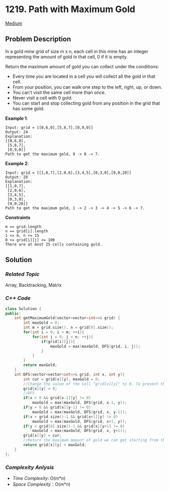# 1219. Path with Maximum Gold
[Medium](https://leetcode.com/problems/path-with-maximum-gold/description/)

## Problem Description

In a gold mine grid of size m x n, each cell in this mine has an integer representing the amount of gold in that cell, 0 if it is empty.

Return the maximum amount of gold you can collect under the conditions:

  - Every time you are located in a cell you will collect all the gold in that cell.
  - From your position, you can walk one step to the left, right, up, or down.
  - You can't visit the same cell more than once.
  - Never visit a cell with 0 gold.
  - You can start and stop collecting gold from any position in the grid that has some gold.


**Example 1**:
```
Input: grid = [[0,6,0],[5,8,7],[0,9,0]]
Output: 24
Explanation:
[[0,6,0],
 [5,8,7],
 [0,9,0]]
Path to get the maximum gold, 9 -> 8 -> 7.
```
**Example 2**:
```
Input: grid = [[1,0,7],[2,0,6],[3,4,5],[0,3,0],[9,0,20]]
Output: 28
Explanation:
[[1,0,7],
 [2,0,6],
 [3,4,5],
 [0,3,0],
 [9,0,20]]
Path to get the maximum gold, 1 -> 2 -> 3 -> 4 -> 5 -> 6 -> 7.
```

**Constraints**
```
m == grid.length
n == grid[i].length
1 <= m, n <= 15
0 <= grid[i][j] <= 100
There are at most 25 cells containing gold.
```

## Solution

### _Related Topic_
   Array, Backtracking, Matrix

### _C++ Code_
```cpp
class Solution {
public:
    int getMaximumGold(vector<vector<int>>& grid) {
        int maxGold = 0;
        int m = grid.size(), n = grid[0].size();
        for(int i = 0; i < m; ++i){
            for(int j = 0; j < n; ++j){
                if(grid[i][j]){
                    maxGold = max(maxGold, DFS(grid, i, j));
                }
            }
        }
        return maxGold;
    }
    int DFS(vector<vector<int>>& grid, int x, int y){
        int cur = grid[x][y], maxGold = 0;
        //Change the value of the cell "grid[x][y]" to 0. To present that current cell is visited
        grid[x][y] = 0;
        //DFS
        if(x > 0 && grid[x-1][y] != 0)
            maxGold = max(maxGold, DFS(grid, x-1, y));
        if(y > 0 && grid[x][y-1] != 0)
            maxGold = max(maxGold, DFS(grid, x, y-1));
        if(x < grid.size()-1 && grid[x+1][y] != 0)
            maxGold = max(maxGold, DFS(grid, x+1, y));
        if(y < grid[0].size()-1 && grid[x][y+1] != 0)
            maxGold = max(maxGold, DFS(grid, x, y+1));
        grid[x][y] = cur;
        //Return the maximum amount of gold we can get starting from the cell "grid[x][y]"
        return grid[x][y] + maxGold;
    }
};
```

### _Complexity Anlysis_
- _Time Complexity_: O(m*n)
- _Space Complexity_：O(m*n)
